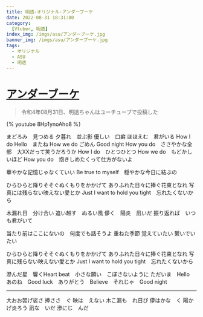 ```yaml
---
title: 明透-オリジナル-アンダーブーケ
date: 2022-08-31 18:31:00
category:
  [Vtuber, 明透]
index_img: /imgs/asu/アンダーブーケ.jpg
banner_img: /imgs/asu/アンダーブーケ.jpg
tags:
  - オリジナル
  - ASU
  - 明透
---
```


<script src='/js/diy/resize-ifram.js'></script>

# [アンダーブーケ](https://www.youtube.com/watch?v=8Hp1ynoAho8)

> 令和4年08月31日、明透ちゃんはユーチューブで投稿した

{% youtube 8Hp1ynoAho8 %}

まどろみ　見つめる
夕暮れ　並ぶ影
優しい　口癖
ほほえむ　君がいる
How I do Hello　またね
How we do ごめん Good night
How you do　ささやかな全部　大XXだって笑うだろうか
How I do　ひとつひとつ
How we do　もどかしいほど
How you do　抱きしめたくって仕方がないよ

華やかな記憶じゃなくていい
Be true to myself　穏やかな今日に結ぶの

ひらひらと降りそそぐぬくもりをかかげて
ありふれた日々に捧ぐ花束となれ
写真には残らない映えない愛とか
Just I want to hold you tight　忘れたくないから

木漏れ日　分け合い
追い越す　ぬるい風
儚く　陽炎　凪いだ
振り返れば　いつも君がいて

当たり前はここにないの　何度でも話そうよ
重ねた季節
覚えていたい
繋いでいたい

ひらひらと降りそそぐぬくもりをかかげて
ありふれた日々に捧ぐ花束となれ
写真に残らない映えない愛とか
Just I want to hold you tight　忘れたくないから

滲んだ星　響くHeart beat　小さな願い　こぼさないように
ただいま　Hello　あのね　Good luck　ありがとう　Believe　それじゃ　Good night

- - -

大おお袈げ裟さ
捧ささ　ぐ
映は　えない
木こ漏も　れ日び
儚はかな　く
陽かげ炎ろう
凪な　いだ
滲にじ　んだ
